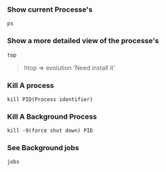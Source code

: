 ### Show current Processe's

```
ps
```

### Show a more detailed view of the processe's

```
top
```

> htop => evolution 'Need install it'

### Kill A process

```
kill PID(Process identifier)
```

### Kill A Background Process

```
kill -9(force shut down) PID
```

### See Background jobs

```
jobs
```

